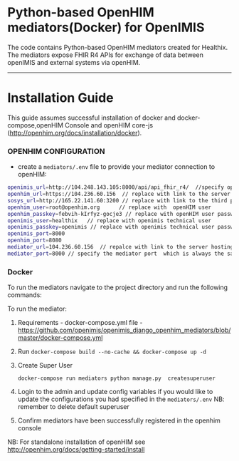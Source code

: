 # Python-based OpenHIM mediators(Docker) for OpenIMIS


The code contains Python-based OpenHIM mediators created for Healthix. The mediators expose FHIR R4 APIs for exchange of data between openIMIS and external systems via openHIM.

---

# Installation Guide
This guide assumes successful installation of docker and docker-compose,openHIM Console and openHIM core-js (http://openhim.org/docs/installation/docker).


### OPENHIM CONFIGURATION

* create a `mediators/.env` file to provide your mediator  connection to openHIM:
```sh
openimis_url=http://104.248.143.105:8000/api/api_fhir_r4/  //specify openimis link to fhir 4 resources
openhim_url=https://104.236.60.156  // replace with link to the server hosting openHIM instance
sosys_url=http://165.22.141.60:3200 // replace with link to the third party system
openhim_user=root@openhim.org      // replace with  openHIM user
openhim_passkey=febvih-kIrfyz-gocje3 // replace with openHIM user passwoord
openimis_user=healthix   // replace with openimis technical user
openimis_passkey=openimis // replace with openimis technical user password
openimis_port=8000   
openhim_port=8080
mediator_url=104.236.60.156  // repalce with link to the server hosting openHIM
mediator_port=8000 // specify the mediator port  which is always the same with the mediators port
```
### Docker

To run the mediators navigate to the project directory  and run the following commands:

To run the mediator:

1. Requirements - docker-compose.yml file - https://github.com/openimis/openimis_django_openhim_mediators/blob/master/docker-compose.yml
    
2. Run `docker-compose build --no-cache && docker-compose up -d`

3. Create Super User

    `docker-compose run mediators python manage.py  createsuperuser`
    
4. Login to the admin and update config variables if you would like to update the configurations you had specified in the  `mediators/.env`
   NB: remember to delete default superuser

5. Confirm mediators have been successfully registered in the openhim console

NB: For standalone installation of openHIM see http://openhim.org/docs/getting-started/install